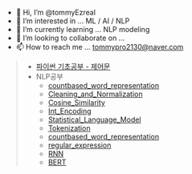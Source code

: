 - 👋 Hi, I’m @tommyEzreal
- 👀 I’m interested in ... ML / AI / NLP 
- 🌱 I’m currently learning ... NLP modeling
- 💞️ I’m looking to collaborate on ... 
- 📫 How to reach me ... tommypro2130@naver.com

<!---
tommyEzreal/tommyEzreal is a ✨ special ✨ repository because its `README.md` (this file) appears on your GitHub profile.
You can click the Preview link to take a look at your changes.
--->

> - [파이썬 기초공부 - 제어문](Python_basic.html)
> - NLP공부
>   - [countbased_word_representation](countbased_word_representation.html)
>   - [Cleaning_and_Normalization](Cleaning_and_Normalization.html)
>   - [Cosine_Similarity](Cosine_Similarity.html)
>   - [Int_Encoding](Int_Encoding.html)
>   - [Statistical_Language_Model](Statistical_Language_Model.html)
>   - [Tokenization](Tokenization.html)
>   - [countbased_word_representation](countbased_word_representation.html)
>   - [regular_expression](regular_expression.html)
>   - [RNN](RNN.html)
>   - [BERT](BERT.html)
>     
